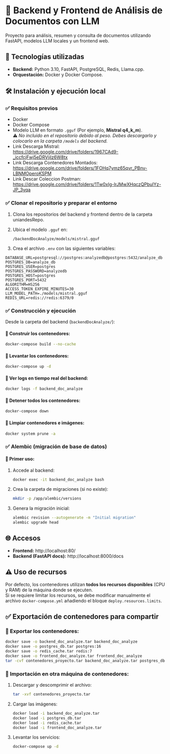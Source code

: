 
# 📄 Backend y Frontend de Análisis de Documentos con LLM

Proyecto para análisis, resumen y consulta de documentos utilizando FastAPI, modelos LLM locales y un frontend web.

## 🚀 Tecnologías utilizadas

- **Backend:** Python 3.10, FastAPI, PostgreSQL, Redis, Llama.cpp.
- **Orquestación:** Docker y Docker Compose.

## 🛠️ Instalación y ejecución local

### ✅ Requisitos previos

- Docker
- Docker Compose
- Modelo LLM en formato `.gguf` (Por ejemplo, **Mistral q4_k_m**).  
  ⚠️ *No incluido en el repositorio debido al peso. Debes descargarlo y colocarlo en la carpeta `/models` del backend.*
- Link Descarga Mistral: https://drive.google.com/drive/folders/1967CAd9-_iccfcjFwj5eDRVjiIz6W8tx
- Link Descarga Contenedores Montados: https://drive.google.com/drive/folders/1FOHq7ymz65qvr_PBnv-LBNMOperoKSPM
- Link Descar Coleccion Postman: https://drive.google.com/drive/folders/1Tw0xIg-lrJMwXHqczQPbuIYz-JP_3yqa

### ✅ Clonar el repositorio y preparar el entorno

1. Clona los repositorios del backend y frontend dentro de la carpeta uniandesRepo.
2. Ubica el modelo `.gguf` en:
   ```
   /backendDocAnalyze/models/mistral.gguf
   ```

3. Crea el archivo `.env` con las siguientes variables:

```env
DATABASE_URL=postgresql://postgres:analyzedb@postgres:5432/analyze_db
POSTGRES_DB=analyze_db
POSTGRES_USER=postgres
POSTGRES_PASSWORD=analyzedb
POSTGRES_HOST=postgres
POSTGRES_PORT=5432
ALGORITHM=HS256
ACCESS_TOKEN_EXPIRE_MINUTES=30
LLM_MODEL_PATH=./models/mistral.gguf
REDIS_URL=redis://redis:6379/0
```

### ✅ Construcción y ejecución

Desde la carpeta del backend (`backendDocAnalyze/`):

#### 🔹 Construir los contenedores:
```bash
docker-compose build --no-cache
```

#### 🔹 Levantar los contenedores:
```bash
docker-compose up -d
```

#### 🔹 Ver logs en tiempo real del backend:
```bash
docker logs -f backend_doc_analyze
```

#### 🔹 Detener todos los contenedores:
```bash
docker-compose down
```

#### 🔹 Limpiar contenedores e imágenes:
```bash
docker system prune -a
```

### ✅ Alembic (migración de base de datos)

#### 🔹 Primer uso:

1. Accede al backend:
    ```bash
    docker exec -it backend_doc_analyze bash
    ```

2. Crea la carpeta de migraciones (si no existe):
    ```bash
    mkdir -p /app/alembic/versions
    ```

3. Genera la migración inicial:
    ```bash
    alembic revision --autogenerate -m "Initial migration"
    alembic upgrade head
    ```

## 🌐 Accesos

- **Frontend:** http://localhost:80/
- **Backend (FastAPI docs):** http://localhost:8000/docs

## ⚠️ Uso de recursos

Por defecto, los contenedores utilizan **todos los recursos disponibles** (CPU y RAM) de la máquina donde se ejecuten.  
Si se requiere limitar los recursos, se debe modificar manualmente el archivo `docker-compose.yml` añadiendo el bloque `deploy.resources.limits`.

## ✅ Exportación de contenedores para compartir

### 🔹 Exportar los contenedores:
```bash
docker save -o backend_doc_analyze.tar backend_doc_analyze
docker save -o postgres_db.tar postgres:16
docker save -o redis_cache.tar redis:7
docker save -o frontend_doc_analyze.tar frontend_doc_analyze
tar -cvf contenedores_proyecto.tar backend_doc_analyze.tar postgres_db.tar redis_cache.tar frontend_doc_analyze.tar
```

### 🔹 Importación en otra máquina de contenedores:

1. Descargar y descomprimir el archivo:
    ```bash
    tar -xvf contenedores_proyecto.tar
    ```

2. Cargar las imágenes:
    ```bash
    docker load -i backend_doc_analyze.tar
    docker load -i postgres_db.tar
    docker load -i redis_cache.tar
    docker load -i frontend_doc_analyze.tar
    ```

3. Levantar los servicios:
    ```bash
    docker-compose up -d
    ```
